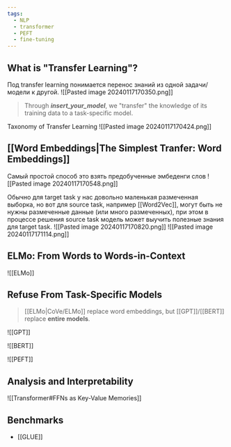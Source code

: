 ```yaml
---
tags:
  - NLP
  - transformer
  - PEFT
  - fine-tuning
---
```

## What is "Transfer Learning"?
Под transfer learning понимается перенос знаний из одной задачи/модели к другой.
![[Pasted image 20240117170350.png]]

>Through **_insert_your_model_**, we "transfer" the knowledge of its training data to a task-specific model.

Taxonomy of Transfer Learning
![[Pasted image 20240117170424.png]]
## [[Word Embeddings|The Simplest Tranfer: Word Embeddings]]
Самый простой способ это взять предобученные эмбеденги слов
![[Pasted image 20240117170548.png]]

Обычно для target task у нас довольно маленькая размеченная выборка, но вот для source task, например [[Word2Vec]], могут быть не нужны размеченные данные (или много размеченных), при этом в процессе решения source task модель может выучить полезные знания для target task.
![[Pasted image 20240117170820.png]]
![[Pasted image 20240117171114.png]]
## ELMo: From Words to Words-in-Context 
![[ELMo]]

## Refuse From Task-Specific Models

> [[ELMo|CoVe/ELMo]] replace word embeddings, but [[GPT]]/[[BERT]] replace **entire models**.

![[GPT]]

![[BERT]]

![[PEFT]]

## Analysis and Interpretability
![[Transformer#FFNs as Key-Value Memories]]

## Benchmarks
- [[GLUE]]